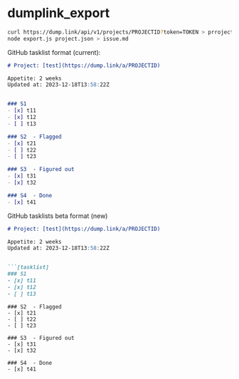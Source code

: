 # dumplink_export

```bash
curl https://dump.link/api/v1/projects/PROJECTID?token=TOKEN > prroject.json
node export.js project.json > issue.md
```


GitHub tasklist format (current):

```markdown
# Project: [test](https://dump.link/a/PROJECTID)

Appetite: 2 weeks
Updated at: 2023-12-18T13:58:22Z


### S1 
- [x] t11
- [x] t12
- [ ] t13

### S2  - Flagged
- [x] t21
- [ ] t22
- [ ] t23

### S3  - Figured out
- [x] t31
- [x] t32

### S4  - Done
- [x] t41

```

GitHub tasklists beta format (new)

```markdown
# Project: [test](https://dump.link/a/PROJECTID)

Appetite: 2 weeks
Updated at: 2023-12-18T13:58:22Z


```[tasklist]
### S1 
- [x] t11
- [x] t12
- [ ] t13

```

```[tasklist]
### S2  - Flagged
- [x] t21
- [ ] t22
- [ ] t23

```

```[tasklist]
### S3  - Figured out
- [x] t31
- [x] t32

```

```[tasklist]
### S4  - Done
- [x] t41

```

```
